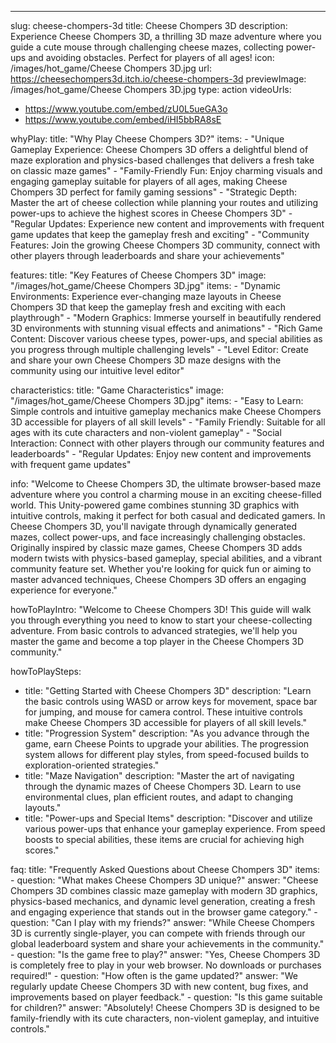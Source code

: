 ---
slug: cheese-chompers-3d
title: Cheese Chompers 3D
description: Experience Cheese Chompers 3D, a thrilling 3D maze adventure where you guide a cute mouse through challenging cheese mazes, collecting power-ups and avoiding obstacles. Perfect for players of all ages!
icon: /images/hot_game/Cheese Chompers 3D.jpg
url: https://cheesechompers3d.itch.io/cheese-chompers-3d
previewImage: /images/hot_game/Cheese Chompers 3D.jpg
type: action
videoUrls:
  - https://www.youtube.com/embed/zU0L5ueGA3o
  - https://www.youtube.com/embed/iHI5bbRA8sE

whyPlay:
  title: "Why Play Cheese Chompers 3D?"
  items:
    - "Unique Gameplay Experience: Cheese Chompers 3D offers a delightful blend of maze exploration and physics-based challenges that delivers a fresh take on classic maze games"
    - "Family-Friendly Fun: Enjoy charming visuals and engaging gameplay suitable for players of all ages, making Cheese Chompers 3D perfect for family gaming sessions"
    - "Strategic Depth: Master the art of cheese collection while planning your routes and utilizing power-ups to achieve the highest scores in Cheese Chompers 3D"
    - "Regular Updates: Experience new content and improvements with frequent game updates that keep the gameplay fresh and exciting"
    - "Community Features: Join the growing Cheese Chompers 3D community, connect with other players through leaderboards and share your achievements"

features:
  title: "Key Features of Cheese Chompers 3D"
  image: "/images/hot_game/Cheese Chompers 3D.jpg"
  items:
    - "Dynamic Environments: Experience ever-changing maze layouts in Cheese Chompers 3D that keep the gameplay fresh and exciting with each playthrough"
    - "Modern Graphics: Immerse yourself in beautifully rendered 3D environments with stunning visual effects and animations"
    - "Rich Game Content: Discover various cheese types, power-ups, and special abilities as you progress through multiple challenging levels"
    - "Level Editor: Create and share your own Cheese Chompers 3D maze designs with the community using our intuitive level editor"

characteristics:
  title: "Game Characteristics"
  image: "/images/hot_game/Cheese Chompers 3D.jpg"
  items:
    - "Easy to Learn: Simple controls and intuitive gameplay mechanics make Cheese Chompers 3D accessible for players of all skill levels"
    - "Family Friendly: Suitable for all ages with its cute characters and non-violent gameplay"
    - "Social Interaction: Connect with other players through our community features and leaderboards"
    - "Regular Updates: Enjoy new content and improvements with frequent game updates"

info: "Welcome to Cheese Chompers 3D, the ultimate browser-based maze adventure where you control a charming mouse in an exciting cheese-filled world. This Unity-powered game combines stunning 3D graphics with intuitive controls, making it perfect for both casual and dedicated gamers. In Cheese Chompers 3D, you'll navigate through dynamically generated mazes, collect power-ups, and face increasingly challenging obstacles. Originally inspired by classic maze games, Cheese Chompers 3D adds modern twists with physics-based gameplay, special abilities, and a vibrant community feature set. Whether you're looking for quick fun or aiming to master advanced techniques, Cheese Chompers 3D offers an engaging experience for everyone."

howToPlayIntro: "Welcome to Cheese Chompers 3D! This guide will walk you through everything you need to know to start your cheese-collecting adventure. From basic controls to advanced strategies, we'll help you master the game and become a top player in the Cheese Chompers 3D community."

howToPlaySteps:
  - title: "Getting Started with Cheese Chompers 3D"
    description: "Learn the basic controls using WASD or arrow keys for movement, space bar for jumping, and mouse for camera control. These intuitive controls make Cheese Chompers 3D accessible for players of all skill levels."
  - title: "Progression System"
    description: "As you advance through the game, earn Cheese Points to upgrade your abilities. The progression system allows for different play styles, from speed-focused builds to exploration-oriented strategies."
  - title: "Maze Navigation"
    description: "Master the art of navigating through the dynamic mazes of Cheese Chompers 3D. Learn to use environmental clues, plan efficient routes, and adapt to changing layouts."
  - title: "Power-ups and Special Items"
    description: "Discover and utilize various power-ups that enhance your gameplay experience. From speed boosts to special abilities, these items are crucial for achieving high scores."

faq:
  title: "Frequently Asked Questions about Cheese Chompers 3D"
  items:
    - question: "What makes Cheese Chompers 3D unique?"
      answer: "Cheese Chompers 3D combines classic maze gameplay with modern 3D graphics, physics-based mechanics, and dynamic level generation, creating a fresh and engaging experience that stands out in the browser game category."
    - question: "Can I play with my friends?"
      answer: "While Cheese Chompers 3D is currently single-player, you can compete with friends through our global leaderboard system and share your achievements in the community."
    - question: "Is the game free to play?"
      answer: "Yes, Cheese Chompers 3D is completely free to play in your web browser. No downloads or purchases required!"
    - question: "How often is the game updated?"
      answer: "We regularly update Cheese Chompers 3D with new content, bug fixes, and improvements based on player feedback."
    - question: "Is this game suitable for children?"
      answer: "Absolutely! Cheese Chompers 3D is designed to be family-friendly with its cute characters, non-violent gameplay, and intuitive controls." 